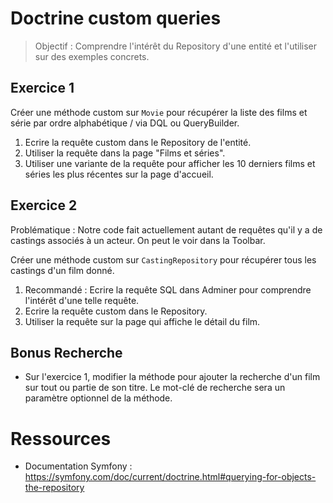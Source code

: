 # Doctrine custom queries

> Objectif : Comprendre l'intérêt du Repository d'une entité et l'utiliser sur des exemples concrets.

## Exercice 1

Créer une méthode custom sur `Movie` pour récupérer la liste des films et série par ordre alphabétique / via DQL ou QueryBuilder.
1. Ecrire la requête custom dans le Repository de l'entité.
2. Utiliser la requête dans la page "Films et séries".
3. Utiliser une variante de la requête pour afficher les 10 derniers films et séries les plus récentes sur la page d'accueil.

## Exercice 2

Problématique : Notre code fait actuellement autant de requêtes qu'il y a de castings associés à un acteur. On peut le voir dans la Toolbar.

Créer une méthode custom sur `CastingRepository` pour récupérer tous les castings d'un film donné.

1. Recommandé : Ecrire la requête SQL dans Adminer pour comprendre l'intérêt d'une telle requête.
2. Ecrire la requête custom dans le Repository.
3. Utiliser la requête sur la page qui affiche le détail du film.

## Bonus Recherche

- Sur l'exercice 1, modifier la méthode pour ajouter la recherche d'un film sur tout ou partie de son titre. Le mot-clé de recherche sera un paramètre optionnel de la méthode.

# Ressources

- Documentation Symfony : https://symfony.com/doc/current/doctrine.html#querying-for-objects-the-repository